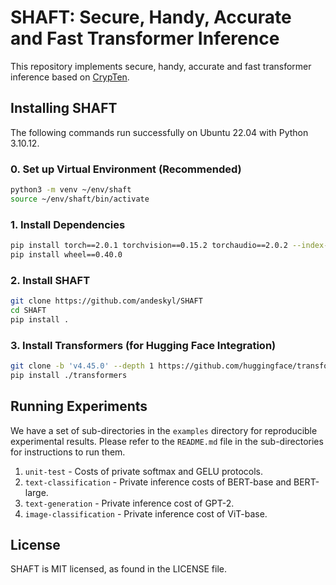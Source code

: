 # SHAFT: Secure, Handy, Accurate and Fast Transformer Inference
This repository implements secure, handy, accurate and fast transformer inference based on [CrypTen](https://github.com/facebookresearch/CrypTen).

## Installing SHAFT
The following commands run successfully on Ubuntu 22.04 with Python 3.10.12.
### 0. Set up Virtual Environment (Recommended)
```bash
python3 -m venv ~/env/shaft
source ~/env/shaft/bin/activate
```
### 1. Install Dependencies
```bash
pip install torch==2.0.1 torchvision==0.15.2 torchaudio==2.0.2 --index-url https://download.pytorch.org/whl/cu118
pip install wheel==0.40.0
```
### 2. Install SHAFT
```bash
git clone https://github.com/andeskyl/SHAFT
cd SHAFT
pip install .
```

### 3. Install Transformers (for Hugging Face Integration)
```bash
git clone -b 'v4.45.0' --depth 1 https://github.com/huggingface/transformers
pip install ./transformers
```

## Running Experiments
We have a set of sub-directories in the `examples` directory for reproducible experimental results. Please refer to the `README.md` file in the sub-directories for instructions to run them.

1. `unit-test` - Costs of private softmax and GELU protocols.
2. `text-classification` - Private inference costs of BERT-base and BERT-large.
3. `text-generation` - Private inference cost of GPT-2.
4. `image-classification` - Private inference cost of ViT-base.

## License
SHAFT is MIT licensed, as found in the LICENSE file.
